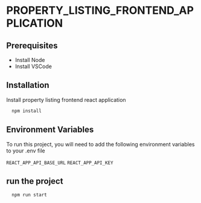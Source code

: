 # PROPERTY_LISTING_FRONTEND_APPLICATION

## Prerequisites

 - Install Node
 - Install VSCode


## Installation

Install property listing frontend react application

```bash
  npm install

```
    
## Environment Variables

To run this project, you will need to add the following environment variables to your .env file

`REACT_APP_API_BASE_URL`
`REACT_APP_API_KEY`


## run the project

```bash
  npm run start
```

